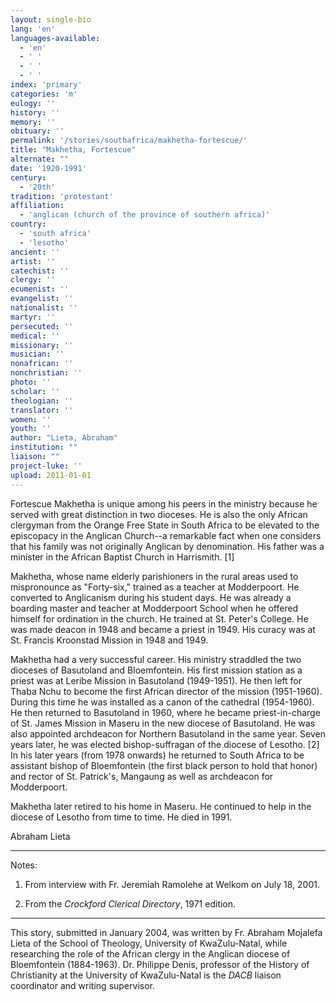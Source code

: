 ```yaml
---
layout: single-bio
lang: 'en'
languages-available:
  - 'en'
  - ' '
  - ' '
  - ' '
index: 'primary'
categories: 'm'
eulogy: ''
history: ''
memory: ''
obituary: ''
permalink: '/stories/southafrica/makhetha-fortescue/'
title: "Makhetha, Fortescue"
alternate: ""
date: '1920-1991'
century:
  - '20th'
tradition: 'protestant'
affiliation:
  - 'anglican (church of the province of southern africa)'
country:
  - 'south africa'
  - 'lesotho'
ancient: ''
artist: ''
catechist: ''
clergy: ''
ecumenist: ''
evangelist: ''
nationalist: ''
martyr: ''
persecuted: ''
medical: ''
missionary: ''
musician: ''
nonafrican: ''
nonchristian: ''
photo: ''
scholar: ''
theologian: ''
translator: ''
women: ''
youth: ''
author: "Lieta, Abraham"
institution: ""
liaison: ""
project-luke: ''
upload: 2011-01-01
---
```




Fortescue Makhetha is unique among his peers in the ministry because he served with great distinction in two dioceses. He is also the only African clergyman from the Orange Free State in South Africa to be elevated to the episcopacy in the Anglican Church--a remarkable fact when one considers that his family was not originally Anglican by denomination. His father was a minister in the African Baptist Church in Harrismith. [1]

Makhetha, whose name elderly parishioners in the rural areas used to mispronounce as "Forty-six," trained as a teacher at Modderpoort. He converted to Anglicanism during his student days. He was already a boarding master and teacher at Modderpoort School when he offered himself for ordination in the church. He trained at St. Peter's College. He was made deacon in 1948 and became a priest in 1949. His curacy was at St. Francis Kroonstad Mission in 1948 and 1949.

Makhetha had a very successful career. His ministry straddled the two dioceses of Basutoland and Bloemfontein. His first mission station as a priest was at Leribe Mission in Basutoland (1949-1951). He then left for Thaba Nchu to become the first African director of  the mission (1951-1960). During this time he was installed as a canon of the cathedral (1954-1960). He then returned to Basutoland in 1960, where he became priest-in-charge of St. James Mission in Maseru in the new diocese of Basutoland. He was also appointed archdeacon for Northern Basutoland in the same year. Seven years later, he was elected bishop-suffragan of the diocese of Lesotho. [2] In his later years (from 1978 onwards) he returned to South Africa to be assistant bishop of Bloemfontein (the first black person to hold that honor) and rector of St. Patrick's, Mangaung as well as archdeacon for Modderpoort.

Makhetha later retired to his home in Maseru. He continued to help in the diocese of Lesotho from time to time. He died in 1991.

Abraham Lieta

---

Notes:

1. From interview with Fr. Jeremiah Ramolehe at Welkom on July 18, 2001.

2. From the *Crockford Clerical Directory*, 1971 edition.

---

This story, submitted in January 2004, was written by Fr. Abraham Mojalefa Lieta of the
School of Theology, University of KwaZulu-Natal, while researching the role of the African clergy in the Anglican diocese of Bloemfontein (1884-1963). Dr. Philippe Denis, professor of the History of Christianity at the University of KwaZulu-Natal is the *DACB* liaison coordinator and writing supervisor.
